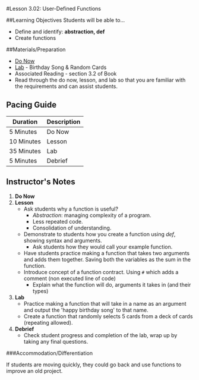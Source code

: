 #Lesson 3.02: User-Defined Functions

##Learning Objectives
Students will be able to... 
* Define and identify: **abstraction, def**
* Create functions

##Materials/Preparation
* [Do Now]
* [Lab] - Birthday Song & Random Cards
* Associated Reading - section 3.2 of Book
* Read through the do now, lesson, and lab so that you are familiar with the requirements and can assist students.

## Pacing Guide
| **Duration**   | **Description** |
| ---------- | ----------- |
| 5 Minutes  | Do Now      |
| 10 Minutes | Lesson      |
| 35 Minutes | Lab         |
| 5 Minutes | Debrief  |

## Instructor's Notes
1. **Do Now**
2. **Lesson**
    * Ask students why a function is useful?
        * *Abstraction*: managing complexity of a program.
        * Less repeated code.
        * Consolidation of understanding.
    * Demonstrate to students how you create a function using *def*, showing syntax and arguments.
        * Ask students how they would call your example function.
    * Have students practice making a function that takes two arguments and adds them together. Saving both the variables as the sum in the function. 
    * Introduce concept of a function contract. Using `#` which adds a comment (non executed line of code)
        * Explain what the function will do, arguments it takes in (and their types)
3. **Lab**
    * Practice making a function that will take in a name as an argument and output the 'happy birthday song' to that name. 
    * Create a function that randomly selects 5 cards from a deck of cards (repeating allowed).
4. **Debrief**
    * Check student progress and completion of the lab, wrap up by taking any final questions. 

###Accommodation/Differentiation

If students are moving quickly, they could go back and use functions to improve an old project.
  

[Do Now]:do_now.md
[Lab]:lab.md